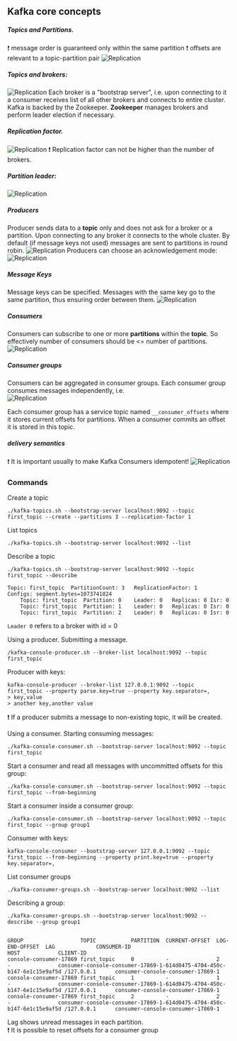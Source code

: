 ## Kafka core concepts

##### Topics and Partitions.
:exclamation: message order is guaranteed only within the same partition
:exclamation: offsets are relevant to a topic-partition pair
![Replication](kafka_files/Partitions.png)

##### Topics and brokers:
![Replication](kafka_files/Brokers.png)
Each broker is a "bootstrap server", i.e. upon connecting to it a consumer 
receives list of all other brokers and connects to entire cluster.
Kafka is backed by the Zookeeper.
**Zookeeper** manages brokers and perform leader election if necessary.

##### Replication factor.
![Replication](kafka_files/Replication.png)
:exclamation: Replication factor can not be higher than the number of brokers.

##### Partition leader:
![Replication](kafka_files/Leader.png)

##### Producers
Producer sends data to a **topic** only and does not ask for a broker or a partition.
Upon connecting to any broker it connects to the whole cluster. 
By default (if message keys not used) messages are sent to partitions in round robin.
![Replication](kafka_files/Producers1.png)
Producers can choose an acknowledgement mode:
![Replication](kafka_files/Producers2.png)

##### Message Keys
Message keys can be specified. Messages with the same key go to the same partition, thus ensuring order between them.
![Replication](kafka_files/Message_keys.png)

##### Consumers
Consumers can subscribe to one or more **partitions** within the **topic**.
So effectively number of consumers should be <= number of partitions.
![Replication](kafka_files/Consumers.png)

##### Consumer groups
Consumers can be aggregated in consumer groups.
Each consumer group consumes messages independently, i.e.  
![Replication](kafka_files/Consumer_groups.png)

Each consumer group has a service topic named `__consumer_offsets` where it stores current offsets for partitions.
When a consumer commits an offset it is stored in this topic.

##### delivery semantics
:exclamation: It is important usually to make Kafka Consumers idempotent!
![Replication](kafka_files/Delivery_semantics.png)


### Commands

Create a topic
```
./kafka-topics.sh --bootstrap-server localhost:9092 --topic first_topic --create --partitions 3 --replication-factor 1 
```

List topics
```
./kafka-topics.sh --bootstrap-server localhost:9092 --list
```

Describe a topic
```
./kafka-topics.sh --bootstrap-server localhost:9092 --topic first_topic --describe

Topic: first_topic	PartitionCount: 3	ReplicationFactor: 1	Configs: segment.bytes=1073741824
	Topic: first_topic	Partition: 0	Leader: 0	Replicas: 0	Isr: 0
	Topic: first_topic	Partition: 1	Leader: 0	Replicas: 0	Isr: 0
	Topic: first_topic	Partition: 2	Leader: 0	Replicas: 0	Isr: 0

```
`Leader 0` refers to a broker with id = 0

Using a producer. Submitting a message.
```
/kafka-console-producer.sh --broker-list localhost:9092 --topic first_topic
```
Producer with keys:
```
kafka-console-producer --broker-list 127.0.0.1:9092 --topic first_topic --property parse.key=true --property key.separator=,
> key,value
> another key,another value
```
:exclamation: If a producer submits a message to non-existing topic, it will be created.

Using a consumer. 
Starting consuming messages:
```
./kafka-console-consumer.sh --bootstrap-server localhost:9092 --topic first_topic
```
Start a consumer and read all messages with uncommitted offsets for  this group:
```
./kafka-console-consumer.sh --bootstrap-server localhost:9092 --topic first_topic --from-beginning
```
Start a consumer inside a consumer group:
```
./kafka-console-consumer.sh --bootstrap-server localhost:9092 --topic first_topic --group group1
```
Consumer with keys:
```
kafka-console-consumer --bootstrap-server 127.0.0.1:9092 --topic first_topic --from-beginning --property print.key=true --property key.separator=,
```

List consumer groups
```
./kafka-consumer-groups.sh --bootstrap-server localhost:9092 --list
```

Describing a group:
```
./kafka-consumer-groups.sh --bootstrap-server localhost:9092 --describe --group group1


GROUP                  TOPIC           PARTITION  CURRENT-OFFSET  LOG-END-OFFSET  LAG             CONSUMER-ID                                                            HOST            CLIENT-ID
console-consumer-17869 first_topic     0          -               2               -               consumer-console-consumer-17869-1-614d0475-4704-450c-b147-6e1c15e9af5d /127.0.0.1      consumer-console-consumer-17869-1
console-consumer-17869 first_topic     1          -               1               -               consumer-console-consumer-17869-1-614d0475-4704-450c-b147-6e1c15e9af5d /127.0.0.1      consumer-console-consumer-17869-1
console-consumer-17869 first_topic     2          -               2               -               consumer-console-consumer-17869-1-614d0475-4704-450c-b147-6e1c15e9af5d /127.0.0.1      consumer-console-consumer-17869-1

```
Lag shows unread messages in each partition.\
:exclamation: It is possible to reset offsets for a consumer group
